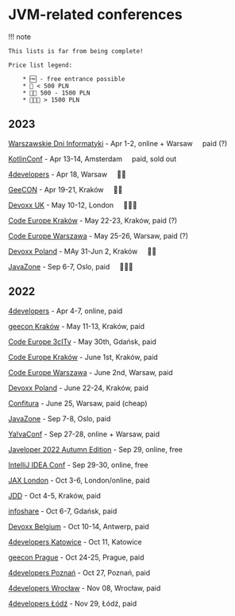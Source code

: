# JVM-related conferences

!!! note
    
    This lists is far from being complete!

    Price list legend:

        * 🆓 - free entrance possible
        * 💸 < 500 PLN
        * 💸💸 500 - 1500 PLN
        * 💸💸💸 > 1500 PLN


## 2023

[Warszawskie Dni Informatyki](https://warszawskiedniinformatyki.pl/) - Apr 1-2, online + Warsaw &nbsp;&nbsp;&nbsp; paid (?)

[KotlinConf](https://kotlinconf.com/) - Apr 13-14, Amsterdam &nbsp;&nbsp;&nbsp; paid, sold out

[4developers](https://4developers.org.pl) - Apr 18, Warsaw &nbsp;&nbsp;&nbsp; 💸💸

[GeeCON](https://2023.geecon.org/) - Apr 19-21, Kraków &nbsp;&nbsp;&nbsp; 💸💸

[Devoxx UK](https://www.devoxx.co.uk/) - May 10-12, London &nbsp;&nbsp;&nbsp; 💸💸💸

[Code Europe Kraków](https://www.codeeurope.pl/) - May 22-23, Kraków, paid (?)

[Code Europe Warszawa](https://www.codeeurope.pl/) - May 25-26, Warsaw, paid (?)

[Devoxx Poland](https://devoxx.pl/) - MAy 31-Jun 2, Kraków &nbsp;&nbsp;&nbsp; 💸💸

[JavaZone](https://javazone.no/) - Sep 6-7, Oslo, paid &nbsp;&nbsp;&nbsp; 💸💸💸



## 2022

[4developers](https://4developers.org.pl/4developers-2022-online/) - Apr 4-7, online, paid

[geecon Kraków](https://2022.geecon.org/) - May 11-13, Kraków, paid

[Code Europe 3cITy](https://www.codeeurope.pl/) - May 30th, Gdańsk, paid

[Code Europe Kraków](https://www.codeeurope.pl/) - June 1st, Kraków, paid

[Code Europe Warszawa](https://www.codeeurope.pl/) - June 2nd, Warsaw, paid

[Devoxx Poland](https://devoxx.pl/) - June 22-24, Kraków, paid

[Confitura](https://confitura.pl/) - June 25, Warsaw, paid (cheap)

[JavaZone](https://javazone.no/) - Sep 7-8, Oslo, paid

[Ya!vaConf](https://yavaconf.com/) - Sep 27-28, online + Warsaw, paid

[Javeloper 2022 Autumn Edition](https://javeloper.pl/) - Sep 29, online, free

[IntelliJ IDEA Conf](https://pages.jetbrains.com/intellij-idea-conf-2022/) - Sep 29-30, online, free

[JAX London](https://jaxlondon.com/) - Oct 3-6, London/online, paid

[JDD](https://jdd.org.pl/) - Oct 4-5, Kraków, paid

[infoshare](https://infoshare.pl/conference/speakers/) - Oct 6-7, Gdańsk, paid

[Devoxx Belgium](https://devoxx.be/) - Oct 10-14, Antwerp, paid

[4developers Katowice](https://4developers.org.pl/) - Oct 11, Katowice

[geecon Prague](https://2022.geecon.cz/) - Oct 24-25, Prague, paid

[4developers Poznań](https://4developers.org.pl/) - Oct 27, Poznań, paid

[4developers Wrocław](https://4developers.org.pl/) - Nov 08, Wrocław, paid

[4developers Łódź](https://4developers.org.pl/) - Nov 29, Łódź, paid
